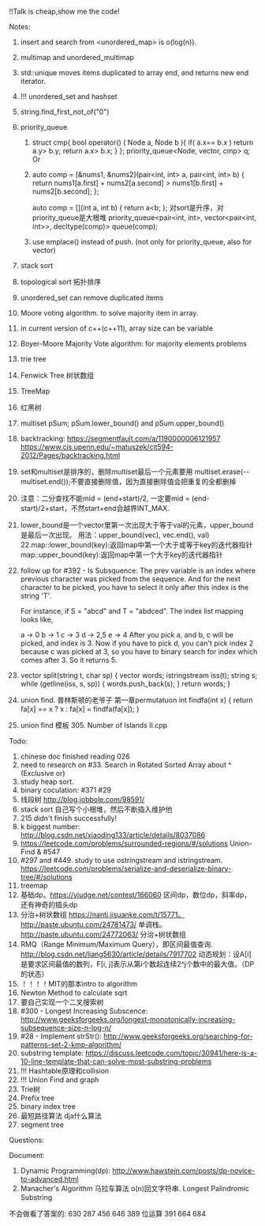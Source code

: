 
!!Talk is cheap,show me the code!

Notes:
1. insert and search from <unordered_map> is o(log(n)).
2. multimap and unordered_multimap
3. std::unique moves items duplicated to array end, and returns new end iterator.
4. !!! unordered_set and hashset
5. string.find_first_not_of("0")
6. priority_queue
	1)	struct cmp{
		    bool operator() ( Node a, Node b ){
		        if( a.x== b.x ) return a.y> b.y;
		        return a.x> b.x; 
		    }
		};
		priority_queue<Node, vector<Node>, cmp> q;  
	Or
	2)	auto comp = [&nums1, &nums2](pair<int, int> a, pair<int, int> b) {
		    return nums1[a.first] + nums2[a.second] > nums1[b.first] + nums2[b.second];
		};

		auto comp = [](int a, int b) {
		    return a<b;
		};
		对sort是升序，对priority_queue是大根堆
		priority_queue<pair<int, int>, vector<pair<int, int>>, decltype(comp)> queue(comp);
	3)	use emplace() instead of push. (not only for priority_queue, also for vector)
7. stack sort
8. topological sort 拓扑排序
9. unordered_set can remove duplicated items
10. Moore voting algorithm. to solve majority item in array.
11. in current version of c++(c++11), array size can be variable
12. Boyer-Moore Majority Vote algorithm: for majority elements problems
13. trie tree
14. Fenwick Tree 树状数组
15. TreeMap
16. 红黑树
17. multiset<long long> pSum; pSum.lower_bound() and pSum.upper_bound()
18. backtracking: https://segmentfault.com/a/1190000006121957   https://www.cis.upenn.edu/~matuszek/cit594-2012/Pages/backtracking.html
19. set和multiset是排序的，删除multiset最后一个元素要用 multiset.erase(--multiset.end());不要直接删除值，因为直接删除值会把重复的全都删掉
20. 注意：二分查找不能mid = (end+start)/2, 一定要mid = (end-start)/2+start，不然start+end会越界INT_MAX.
21. lower_bound是一个vector里第一次出现大于等于val的元素，upper_bound是最后一次出现。
	用法：upper_bound(vec), vec.end(), val)
22.map::lower_bound(key):返回map中第一个大于或等于key的迭代器指针
	map::upper_bound(key):返回map中第一个大于key的迭代器指针
23. follow up for #392 - Is Subsquence:
	The prev variable is an index where previous character was picked from the sequence. And for the next character to be picked, you have to select it only after this index is the string 'T'.

	For instance, if S = "abcd" and T = "abdced".
	The index list mapping looks like,

	a -> 0
	b -> 1
	c -> 3
	d -> 2,5
	e -> 4
	After you pick a, and b, c will be picked, and index is 3. Now if you have to pick d, you can't pick index 2 because c was picked at 3, so you have to binary search for index which comes after 3. So it returns 5.
24. 
    vector<string> split(string t, char sp) {
        vector<string> words;
        istringstream iss(t);
        string s;
        while (getline(iss, s, sp)) {
            words.push_back(s);
        }
        return words;
    }
25. union find. 普林斯顿的老爷子 第一章permutatuon
	int findfa(int x) {
	 return fa[x] == x ? x : fa[x] = findfa(fa[x]);
	}
26. union find 模板 305. Number of Islands II.cpp
    
Todo:
1. chinese doc finished reading 026
2. need to research on #33. Search in Rotated Sorted Array about ^ (Exclusive or)
3. study heap sort.
4. binary coculation: #371 #29
5. 线段树 http://blog.jobbole.com/98591/
6. stack sort 自己写个小根堆，然后不断插入维护他
7. 215 didn't finish successfully!
8. k biggest number: http://blog.csdn.net/xiaoding133/article/details/8037086
9. https://leetcode.com/problems/surrounded-regions/#/solutions Union-Find & #547
10. #297 and #449. study to use ostringstream and istringstream. https://leetcode.com/problems/serialize-and-deserialize-binary-tree/#/solutions
11. treemap
12. 基础dp。https://vjudge.net/contest/166060  区间dp，数位dp，斜率dp，还有神奇的插头dp
13. 分治+树状数组 https://nanti.jisuanke.com/t/15771。http://paste.ubuntu.com/24781473/ 单调栈。http://paste.ubuntu.com/24772063/ 分治+树状数组
14. RMQ（Range Minimum/Maximum Query），即区间最值查询. http://blog.csdn.net/liang5630/article/details/7917702
	动态规划：设A[i]是要求区间最值的数列，F[i, j]表示从第i个数起连续2^j个数中的最大值。（DP的状态）
15. ！！！！MIT的那本intro to algorithm
16. Newton Method  to calculate sqrt
17. 要自己实现一个二叉搜索树
18. #300 - Longest Increasing Subscence: http://www.geeksforgeeks.org/longest-monotonically-increasing-subsequence-size-n-log-n/
19. #28 - Implement strStr(): http://www.geeksforgeeks.org/searching-for-patterns-set-2-kmp-algorithm/
20. substring template: https://discuss.leetcode.com/topic/30941/here-is-a-10-line-template-that-can-solve-most-substring-problems
21. !!! Hashtable原理和collision
22. !!! Union Find and graph
23. Trie树
24. Prefix tree
25. binary index tree
26. 最短路径算法 dja什么算法
27. segment tree

Questions:

Document:
1. Dynamic Programming(dp): http://www.hawstein.com/posts/dp-novice-to-advanced.html
2. Manacher's Algorithm 马拉车算法 o(n)回文字符串. Longest Palindromic Substring


不会做看了答案的:
630
287
456
646
389 位运算
391
664
684





